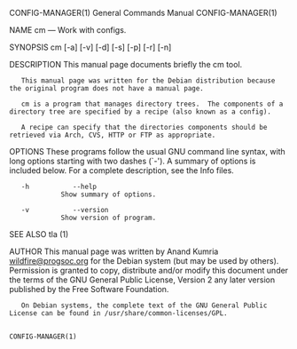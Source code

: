 CONFIG-MANAGER(1)                                             General Commands Manual                                            CONFIG-MANAGER(1)

NAME
       cm — Work with configs.

SYNOPSIS
       cm [-a]  [-v]  [-d]  [-s]  [-p]  [-r]  [-n]

DESCRIPTION
       This manual page documents briefly the cm tool.

       This manual page was written for the Debian distribution because the original program does not have a manual page.

       cm is a program that manages directory trees.  The components of a directory tree are specified by a recipe (also known as a config).

       A recipe can specify that the directories components should be retrieved via Arch, CVS, HTTP or FTP as appropriate.

OPTIONS
       These  programs  follow  the  usual  GNU  command  line  syntax, with long options starting with two dashes (`-').  A summary of options is
       included below.  For a complete description, see the Info files.

       -h           --help
                 Show summary of options.

       -v           --version
                 Show version of program.

SEE ALSO
       tla (1)

AUTHOR
       This manual page was written by Anand Kumria wildfire@progsoc.org for the Debian system (but may be used by others).  Permission is granted
       to copy, distribute and/or modify this document under the terms of the GNU General Public License, Version 2 any later version published by
       the Free Software Foundation.

       On Debian systems, the complete text of the GNU General Public License can be found in /usr/share/common-licenses/GPL.

                                                                                                                                 CONFIG-MANAGER(1)
